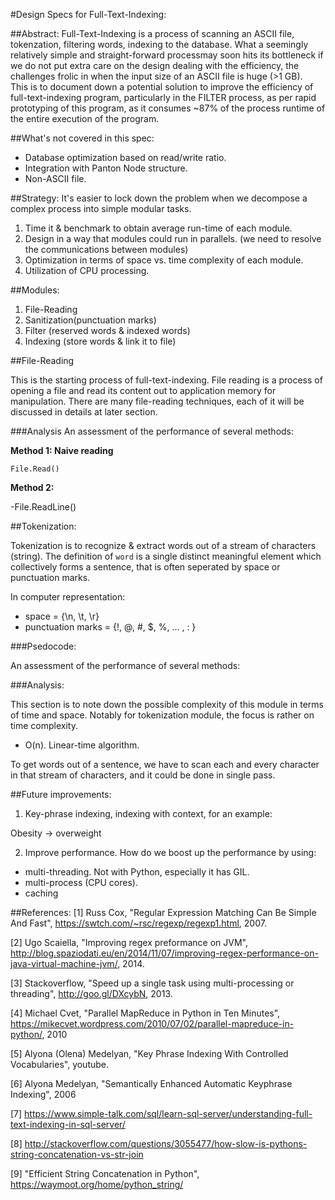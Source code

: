 #Design Specs for Full-Text-Indexing:

##Abstract:
Full-Text-Indexing is a process of scanning an ASCII file, tokenzation, filtering words, indexing to the database. What a seemingly relatively simple and straight-forward processmay soon hits its bottleneck if we do not put extra care on the design dealing with the efficiency, the challenges frolic in when the input size of an ASCII file is huge (>1 GB).  
This is to document down a potential solution to improve the efficiency of full-text-indexing program, particularly in the FILTER process, as per rapid prototyping of this program, as it consumes ~87% of the process runtime of the entire execution of the program.

##What's not covered in this spec:
- Database optimization based on read/write ratio.
- Integration with Panton Node structure.
- Non-ASCII file.

##Strategy:
It's easier to lock down the problem when we decompose a complex process into simple modular tasks. 

1. Time it & benchmark to obtain average run-time of each module.
2. Design in a way that modules could run in parallels. (we need to resolve the communications between modules)
3. Optimization in terms of space vs. time complexity of each module.
4. Utilization of CPU processing.   

##Modules:
1. File-Reading
2. Sanitization(punctuation marks)
3. Filter (reserved words & indexed words)
4. Indexing (store words & link it to file)

##File-Reading  

This is the starting process of full-text-indexing. File reading is a process of opening a file and read its content out to application memory for manipulation. There are many file-reading techniques,  each of it will be discussed in details at later section.

###Analysis
An assessment of the performance of several methods:

**Method 1: Naive reading**

    File.Read()



**Method 2:** 

-File.ReadLine()
 

##Tokenization:

Tokenization is to recognize & extract words out of a stream of characters (string). The definition of `word` is a single distinct meaningful element which collectively forms a sentence, that is often seperated by space or punctuation marks.

In computer representation:
- space = {\n, \t, \r} 
- punctuation marks = {!, @, #, $, %, ... , : }   



###Psedocode:

An assessment of the performance of several methods:







###Analysis:

This section is to note down the possible complexity of this module in terms of time and space. Notably for tokenization module, the focus is rather on time complexity.

- O(n). Linear-time algorithm. 

To get words out of a sentence, we have to scan each and every character in that stream of characters, and it could be done in single pass.





















   






##Future improvements:
1. Key-phrase indexing, indexing with context, for an example:

Obesity -> overweight  	


2. Improve performance. How do we boost up the performance by using:
- multi-threading. Not with Python, especially it has GIL.
- multi-process (CPU cores).
- caching



##References:
[1] Russ Cox, "Regular Expression Matching Can Be Simple And Fast", https://swtch.com/~rsc/regexp/regexp1.html, 2007.

[2] Ugo Scaiella, "Improving regex preformance on JVM", http://blog.spaziodati.eu/en/2014/11/07/improving-regex-performance-on-java-virtual-machine-jvm/, 2014.

[3] Stackoverflow, "Speed up a single task using multi-processing or threading", http://goo.gl/DXcybN, 2013.

[4] Michael Cvet, "Parallel MapReduce in Python in Ten Minutes", https://mikecvet.wordpress.com/2010/07/02/parallel-mapreduce-in-python/, 2010

[5] Alyona (Olena) Medelyan, "Key Phrase Indexing With Controlled Vocabularies", youtube.

[6] Alyona Medelyan, "Semantically Enhanced Automatic Keyphrase Indexing", 2006

[7] https://www.simple-talk.com/sql/learn-sql-server/understanding-full-text-indexing-in-sql-server/

[8] http://stackoverflow.com/questions/3055477/how-slow-is-pythons-string-concatenation-vs-str-join

[9]  "Efficient String Concatenation in Python", https://waymoot.org/home/python_string/	
